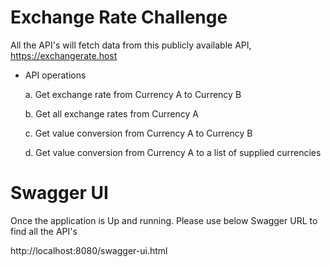 # Exchange Rate Challenge
All the API's will fetch data from this publicly available API, https://exchangerate.host

* API operations

  a. Get exchange rate from Currency A to Currency B
  
  b. Get all exchange rates from Currency A
  
  c. Get value conversion from Currency A to Currency B
  
  d. Get value conversion from Currency A to a list of supplied currencies

# Swagger UI
Once the application is Up and running. Please use below Swagger URL to find all the API's

http://localhost:8080/swagger-ui.html

